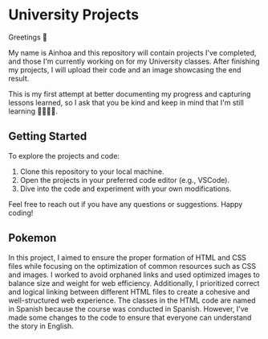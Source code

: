 # University Projects
Greetings 👋

My name is Ainhoa and this repository will contain projects I've completed, and those I'm currently working on for my University classes. After finishing my projects, I will upload their code and an image showcasing the end result.

This is my first attempt at better documenting my progress and capturing lessons learned, so I ask that you be kind and keep in mind that I'm still learning 👩🏼‍💻😀.

## Getting Started
To explore the projects and code:
  1. Clone this repository to your local machine.
  2. Open the projects in your preferred code editor (e.g., VSCode).
  3. Dive into the code and experiment with your own modifications.
   
Feel free to reach out if you have any questions or suggestions. Happy coding!

## Pokemon
In this project, I aimed to ensure the proper formation of HTML and CSS files while focusing on the optimization of common resources such as CSS and images. I worked to avoid orphaned links and used optimized images to balance size and weight for web efficiency. Additionally, I prioritized correct and logical linking between different HTML files to create a cohesive and well-structured web experience.
The classes in the HTML code are named in Spanish because the course was conducted in Spanish. However, I've made some changes to the code to ensure that everyone can understand the story in English.

